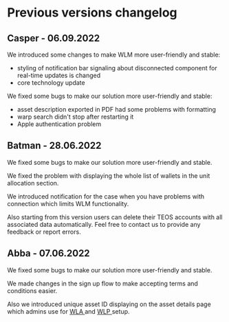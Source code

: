 # Previous versions changelog

## Casper - 06.09.2022

We introduced some changes to make WLM more user-friendly and stable:

* styling of notification bar signaling about disconnected component for real-time updates is changed
* core technology update

We fixed some bugs to make our solution more user-friendly and stable:

* asset description exported in PDF had some problems with formatting
* warp search didn't stop after restarting it
* Apple authentication problem

## Batman - 28.06.2022

We fixed some bugs to make our solution more user-friendly and stable.

We fixed the problem with displaying the whole list of wallets in the unit allocation section.&#x20;

We introduced notification for the case when you have problems with connection which limits WLM functionality.&#x20;

Also starting from this version users can delete their TEOS accounts with all associated data automatically. Feel free to contact us to provide any feedback or report errors.

## Abba - 07.06.2022

We fixed some bugs to make our solution more user-friendly and stable.&#x20;

We made changes in the sign up flow to make accepting terms and conditions easier.&#x20;

Also we introduced unique asset ID displaying on the asset details page which admins use for [WLA ](http://127.0.0.1:5000/o/ZaeNizhnU47lCcTSk7wB/s/7Xg7iannH70Bvo1bfqMb/)and [WLP ](http://127.0.0.1:5000/o/ZaeNizhnU47lCcTSk7wB/s/iTYqY7GQFlQO0s8Vbk2r/)setup.&#x20;
